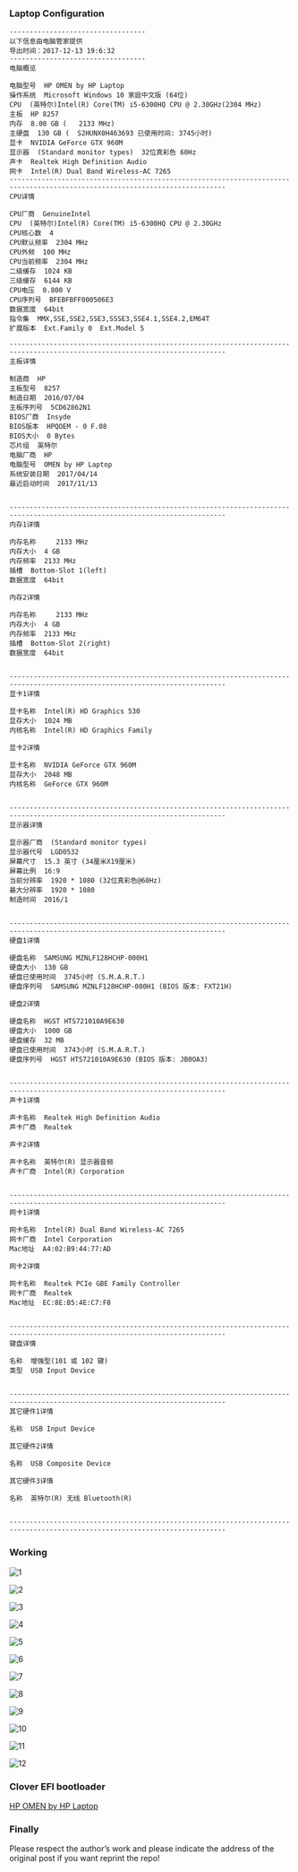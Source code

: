 ### Laptop Configuration
```
----------------------------------
以下信息由电脑管家提供
导出时间：2017-12-13 19:6:32
----------------------------------
电脑概览

电脑型号  HP OMEN by HP Laptop
操作系统  Microsoft Windows 10 家庭中文版 (64位)
CPU  (英特尔)Intel(R) Core(TM) i5-6300HQ CPU @ 2.30GHz(2304 MHz)
主板  HP 8257
内存  8.00 GB (   2133 MHz)
主硬盘  130 GB (  S2HUNX0H463693 已使用时间: 3745小时)
显卡  NVIDIA GeForce GTX 960M
显示器  (Standard monitor types)  32位真彩色 60Hz
声卡  Realtek High Definition Audio
网卡  Intel(R) Dual Band Wireless-AC 7265
----------------------------------------------------------------------------------------------------------------------------
CPU详情

CPU厂商  GenuineIntel
CPU  (英特尔)Intel(R) Core(TM) i5-6300HQ CPU @ 2.30GHz
CPU核心数  4
CPU默认频率  2304 MHz
CPU外频  100 MHz
CPU当前频率  2304 MHz
二级缓存  1024 KB
三级缓存  6144 KB
CPU电压  0.800 V
CPU序列号  BFEBFBFF000506E3
数据宽度  64bit
指令集  MMX,SSE,SSE2,SSE3,SSSE3,SSE4.1,SSE4.2,EM64T
扩展版本  Ext.Family 0  Ext.Model 5

----------------------------------------------------------------------------------------------------------------------------
主板详情

制造商  HP
主板型号  8257
制造日期  2016/07/04
主板序列号  5CD62862N1
BIOS厂商  Insyde
BIOS版本  HPQOEM - 0 F.08
BIOS大小  0 Bytes
芯片组  英特尔 
电脑厂商  HP
电脑型号  OMEN by HP Laptop
系统安装日期  2017/04/14
最近启动时间  2017/11/13


----------------------------------------------------------------------------------------------------------------------------
内存1详情

内存名称     2133 MHz
内存大小  4 GB
内存频率  2133 MHz
插槽  Bottom-Slot 1(left) 
数据宽度  64bit

内存2详情

内存名称     2133 MHz
内存大小  4 GB
内存频率  2133 MHz
插槽  Bottom-Slot 2(right)
数据宽度  64bit


----------------------------------------------------------------------------------------------------------------------------
显卡1详情

显卡名称  Intel(R) HD Graphics 530
显存大小  1024 MB
内核名称  Intel(R) HD Graphics Family

显卡2详情

显卡名称  NVIDIA GeForce GTX 960M
显存大小  2048 MB
内核名称  GeForce GTX 960M


----------------------------------------------------------------------------------------------------------------------------
显示器详情

显示器厂商  (Standard monitor types)
显示器代号  LGD0532
屏幕尺寸  15.3 英寸 (34厘米X19厘米)
屏幕比例  16:9
当前分辨率  1920 * 1080 (32位真彩色@60Hz)
最大分辨率  1920 * 1080
制造时间  2016/1


----------------------------------------------------------------------------------------------------------------------------
硬盘1详情

硬盘名称  SAMSUNG MZNLF128HCHP-000H1
硬盘大小  130 GB
硬盘已使用时间  3745小时 (S.M.A.R.T.)
硬盘序列号  SAMSUNG MZNLF128HCHP-000H1 (BIOS 版本: FXT21H)

硬盘2详情

硬盘名称  HGST HTS721010A9E630
硬盘大小  1000 GB
硬盘缓存  32 MB
硬盘已使用时间  3743小时 (S.M.A.R.T.)
硬盘序列号  HGST HTS721010A9E630 (BIOS 版本: JB0OA3)


----------------------------------------------------------------------------------------------------------------------------
声卡1详情

声卡名称  Realtek High Definition Audio
声卡厂商  Realtek

声卡2详情

声卡名称  英特尔(R) 显示器音频
声卡厂商  Intel(R) Corporation


----------------------------------------------------------------------------------------------------------------------------
网卡1详情

网卡名称  Intel(R) Dual Band Wireless-AC 7265
网卡厂商  Intel Corporation
Mac地址  A4:02:B9:44:77:AD

网卡2详情

网卡名称  Realtek PCIe GBE Family Controller
网卡厂商  Realtek
Mac地址  EC:8E:B5:4E:C7:F8


----------------------------------------------------------------------------------------------------------------------------
键盘详情

名称  增强型(101 或 102 键)
类型  USB Input Device


----------------------------------------------------------------------------------------------------------------------------
其它硬件1详情

名称  USB Input Device

其它硬件2详情

名称  USB Composite Device

其它硬件3详情

名称  英特尔(R) 无线 Bluetooth(R)


----------------------------------------------------------------------------------------------------------------------------
```

### Working 
![1](http://ovefvi4g3.bkt.clouddn.com/1.png)

![2](http://ovefvi4g3.bkt.clouddn.com/2.png)

![3](http://ovefvi4g3.bkt.clouddn.com/3.png)

![4](http://ovefvi4g3.bkt.clouddn.com/4.png)

![5](http://ovefvi4g3.bkt.clouddn.com/5.png)

![6](http://ovefvi4g3.bkt.clouddn.com/6.png)

![7](http://ovefvi4g3.bkt.clouddn.com/7.png)

![8](http://ovefvi4g3.bkt.clouddn.com/8.png)

![9](http://ovefvi4g3.bkt.clouddn.com/9.png)

![10](http://ovefvi4g3.bkt.clouddn.com/10.png)

![11](http://ovefvi4g3.bkt.clouddn.com/11.png)

![12](http://ovefvi4g3.bkt.clouddn.com/12.png)

### Clover EFI bootloader
[HP OMEN by HP Laptop](https://github.com/athlonreg/HP-OMEN-II-Laptop-PC-i5-6300HQ/releases)

### Finally
Please respect the author’s work and please indicate the address of the original post if you want reprint the repo!
